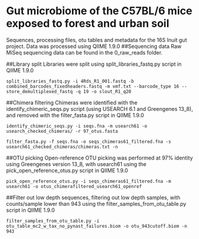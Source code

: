 # Gut microbiome of the C57BL/6 mice exposed to forest and urban soil
Sequences, processing files, otu tables and metadata for the 16S Inuit gut project. Data was processed using QIIME 1.9.0
##Sequencing data Raw MiSeq sequencing data can be found in the 0_raw_reads folder.

##Library split Libraries were split using split_libraries_fastq.py script in QIIME 1.9.0
```
split_libraries_fastq.py -i 4Rds_R1_001.fastq -b combined_barcodes_fixedheaders.fastq -m vmf.txt --barcode_type 16 --store_demultiplexed_fastq -q 19 -o slout_R1_q20

```
##Chimera filtering Chimeras were identified with the identify_chimeric_seqs.py script (using USEARCH 6.1 and Greengenes 13_8), and removed with the filter_fasta.py script in QIIME 1.9.0
```
identify_chimeric_seqs.py -i seqs.fna -m usearch61 -o usearch_checked_chimeras/ -r 97_otus.fasta

filter_fasta.py -f seqs.fna -o seqs_chimeras61_filtered.fna -s usearch61_checked_chimeras/chimeras.txt -n 

```
##OTU picking Open-reference OTU picking was performed at 97% identity using Greengenes version 13_8, with usearch61 using the pick_open_reference_otus.py script in QIIME 1.9.0
```
pick_open_reference_otus.py -i seqs_chimeras61_filtered.fna -m usearch61 -o otus_chimerafiltered_usearch61_openref

```
##Filter out low depth sequences, filtering out low depth samples, with counts/sample lower than 943 using the filter_samples_from_otu_table.py script in QIIME 1.9.0
```
filter_samples_from_otu_table.py -i otu_table_mc2_w_tax_no_pynast_failures.biom -o otu_943cutoff.biom -n 943

```
